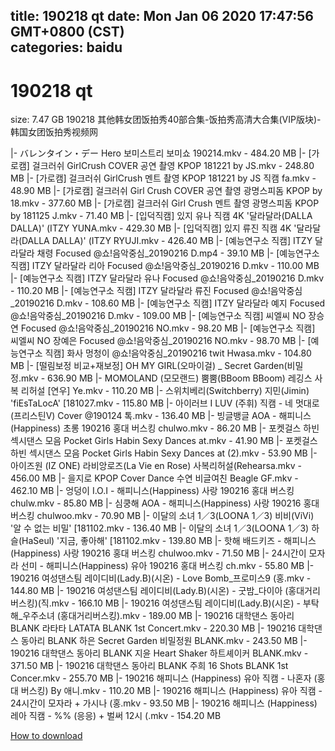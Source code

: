 
title: 190218 qt
date: Mon Jan 06 2020 17:47:56 GMT+0800 (CST)    
categories: baidu
---

# 190218 qt
size: 7.47 GB
 190218 其他韩女团饭拍秀40部合集-饭拍秀高清大合集(VIP版块)-韩国女团饭拍秀视频网
 
|- バレンタイン・デー Hero 보미스트리 보미쇼 190214.mkv - 484.20 MB
|- [가로캠] 걸크러쉬 GirlCrush COVER 공연 촬영 KPOP 181221 by JS.mkv - 248.80 MB
|- [가로캠] 걸크러쉬 GirlCrush 멘트 촬영 KPOP 181221 by JS 직캠 fa.mkv - 48.90 MB
|- [가로캠] 걸크러쉬 Girl Crush COVER 공연 촬영 광명스피돔 KPOP by 18.mkv - 377.60 MB
|- [가로캠] 걸크러쉬 Girl Crush 멘트 촬영 광명스피돔 KPOP by 181125 J.mkv - 71.40 MB
|- [입덕직캠] 있지 유나 직캠 4K '달라달라(DALLA DALLA)' (ITZY YUNA.mkv - 429.30 MB
|- [입덕직캠] 있지 류진 직캠 4K '달라달라(DALLA DALLA)' (ITZY RYUJI.mkv - 426.40 MB
|- [예능연구소 직캠] ITZY 달라달라 채령 Focused @쇼!음악중심_20190216 D.mp4 - 39.10 MB
|- [예능연구소 직캠] ITZY 달라달라 리아 Focused @쇼!음악중심_20190216 D.mkv - 110.00 MB
|- [예능연구소 직캠] ITZY 달라달라 유나 Focused @쇼!음악중심_20190216 D.mkv - 110.20 MB
|- [예능연구소 직캠] ITZY 달라달라 류진 Focused @쇼!음악중심_20190216 D.mkv - 108.60 MB
|- [예능연구소 직캠] ITZY 달라달라 예지 Focused @쇼!음악중심_20190216 D.mkv - 109.00 MB
|- [예능연구소 직캠] 씨엘씨 NO 장승연 Focused @쇼!음악중심_20190216 NO.mkv - 98.20 MB
|- [예능연구소 직캠] 씨엘씨 NO 장예은 Focused @쇼!음악중심_20190216 NO.mkv - 98.70 MB
|- [예능연구소 직캠] 화사 멍청이 @쇼!음악중심_20190216 twit Hwasa.mkv - 104.80 MB
|- [떨림보정 비교+재보정] OH MY GIRL(오마이걸) _ Secret Garden(비밀정.mkv - 636.90 MB
|- MOMOLAND (모모랜드) 뿜뿜(BBoom BBoom) 레깅스 사복 리허설 [연우] Ye.mkv - 110.20 MB
|- 스위치베리(Switchberry) 지민(Jimin) 'fiEsTaLocA' [181027.mkv - 115.80 MB
|- 아이러브 I LUV (주휘) 직캠 - 네 멋대로 (프리스틴V) Cover @190124 톡.mkv - 136.40 MB
|- 빙글뱅글 AOA - 해피니스(Happiness) 초롱 190216 홍대 버스킹 chulwo.mkv - 86.20 MB
|- 포켓걸스 하빈 섹시댄스 모음 Pocket Girls Habin Sexy Dances at.mkv - 41.90 MB
|- 포켓걸스 하빈 섹시댄스 모음 Pocket Girls Habin Sexy Dances at (2).mkv - 53.90 MB
|- 아이즈원 (IZ ONE) 라비앙로즈(La Vie en Rose) 사복리허설(Rehearsa.mkv - 456.00 MB
|- 을지로 KPOP Cover Dance 수연 비글여친 Beagle GF.mkv - 462.10 MB
|- 엉덩이 I.O.I - 해피니스(Happiness) 사랑 190216 홍대 버스킹 chulw.mkv - 85.80 MB
|- 심쿵해 AOA - 해피니스(Happiness) 사랑 190216 홍대 버스킹 chulwoo.mkv - 70.90 MB
|- 이달의 소녀 1／3(LOONA 1／3) 비비(ViVi) '알 수 없는 비밀' [181102.mkv - 136.40 MB
|- 이달의 소녀 1／3(LOONA 1／3) 하슬(HaSeul) '지금, 좋아해' [181102.mkv - 139.80 MB
|- 핫해 배드키즈 - 해피니스(Happiness) 사랑 190216 홍대 버스킹 chulwoo.mkv - 71.50 MB
|- 24시간이 모자라 선미 - 해피니스(Happiness) 유아 190216 홍대 버스킹 ch.mkv - 55.80 MB
|- 190216 여성댄스팀 레이디비(Lady.B)(시온) - Love Bomb_프로미스9 (홍.mkv - 144.80 MB
|- 190216 여성댄스팀 레이디비(Lady.B)(시온) - 굿밤_다이아 (홍대거리버스킹)(직.mkv - 166.10 MB
|- 190216 여성댄스팀 레이디비(Lady.B)(시온) - 부탁해_우주소녀 (홍대거리버스킹).mkv - 189.00 MB
|- 190216 대학댄스 동아리 BLANK 라타타 LATATA BLANK 1st Concert.mkv - 220.30 MB
|- 190216 대학댄스 동아리 BLANK 하은 Secret Garden 비밀정원 BLANK.mkv - 243.50 MB
|- 190216 대학댄스 동아리 BLANK 지윤 Heart Shaker 하트셰이커 BLANK.mkv - 371.50 MB
|- 190216 대학댄스 동아리 BLANK 주희 16 Shots BLANK 1st Concer.mkv - 255.70 MB
|- 190216 해피니스 (Happiness) 유아 직캠 - 나혼자 (홍대 버스킹) By 애니.mkv - 110.20 MB
|- 190216 해피니스 (Happiness) 유아 직캠 - 24시간이 모자라 + 가시나 (홍.mkv - 93.50 MB
|- 190216 해피니스 (Happiness) 레아 직캠 - %% (응응) + 벌써 12시 (.mkv - 154.20 MB

[How to download](https://bpcam.bemobtrk.com/go/2ceec3aa-1ca2-46d6-b9ff-aaa5c184517c?jno=27)